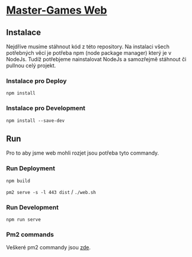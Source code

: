 # [Master-Games Web](https://master-games.eu/)

## Instalace

Nejdříve musíme stáhnout kód z této repository. Na instalaci všech potřebných věcí je potřeba npm (node package manager) který je v NodeJs. Tudíž potřebjeme nainstalovat NodeJs a samozřejmě stáhnout či pullnou celý projekt.

### Instalace pro Deploy
```
npm install
```

### Instalace pro Development
```
npm install --save-dev
```

## Run

Pro to aby jsme web mohli rozjet jsou potřeba tyto commandy.

### Run Deployment
```
npm build
```
`
pm2 serve -s -l 443 dist
` 
 / 
`
./web.sh
`

### Run Development
```
npm run serve
```

### Pm2 commands

Veškeré pm2 commandy jsou [zde](https://www.npmjs.com/package/pm2).
